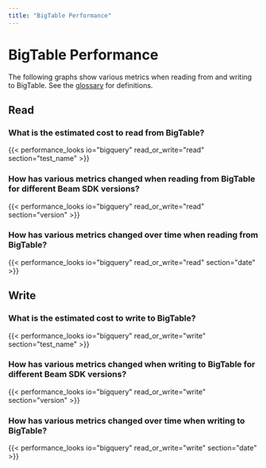 ```yaml
---
title: "BigTable Performance"
---
```


<!--
Licensed under the Apache License, Version 2.0 (the "License");
you may not use this file except in compliance with the License.
You may obtain a copy of the License at

http://www.apache.org/licenses/LICENSE-2.0

Unless required by applicable law or agreed to in writing, software
distributed under the License is distributed on an "AS IS" BASIS,
WITHOUT WARRANTIES OR CONDITIONS OF ANY KIND, either express or implied.
See the License for the specific language governing permissions and
limitations under the License.
-->

# BigTable Performance

The following graphs show various metrics when reading from and writing to
BigTable. See the [glossary](/performance/glossary) for definitions.

## Read

### What is the estimated cost to read from BigTable?

{{< performance_looks io="bigquery" read_or_write="read" section="test_name" >}}

### How has various metrics changed when reading from BigTable for different Beam SDK versions?

{{< performance_looks io="bigquery" read_or_write="read" section="version" >}}

### How has various metrics changed over time when reading from BigTable?

{{< performance_looks io="bigquery" read_or_write="read" section="date" >}}

## Write

### What is the estimated cost to write to BigTable?

{{< performance_looks io="bigquery" read_or_write="write" section="test_name" >}}

### How has various metrics changed when writing to BigTable for different Beam SDK versions?

{{< performance_looks io="bigquery" read_or_write="write" section="version" >}}

### How has various metrics changed over time when writing to BigTable?

{{< performance_looks io="bigquery" read_or_write="write" section="date" >}}
